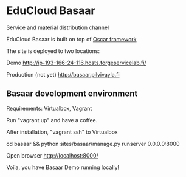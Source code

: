 EduCloud Basaar
==================

Service and material distribution channel 

EduCloud Basaar is built on top of [Oscar framework](http://oscarcommerce.com/)

The site is deployed to two locations:

Demo
http://ip-193-166-24-116.hosts.forgeservicelab.fi/

Production (not yet)
http://basaar.pilvivayla.fi

Basaar development environment
------------------------------
Requirements: Virtualbox, Vagrant

Run "vagrant up" and have a coffee.

After installation, "vagrant ssh" to Virtualbox

cd basaar && python sites/basaar/manage.py runserver 0.0.0.0:8000

Open browser [http://localhost:8000/](http://localhost:8000)

Voíla, you have Basaar Demo running locally!
